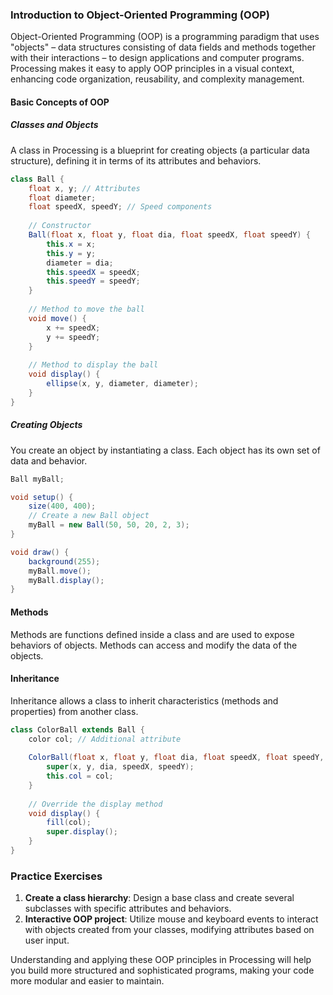 ### Introduction to Object-Oriented Programming (OOP)

Object-Oriented Programming (OOP) is a programming paradigm that uses "objects" – data structures consisting of data fields and methods together with their interactions – to design applications and computer programs. Processing makes it easy to apply OOP principles in a visual context, enhancing code organization, reusability, and complexity management.

#### Basic Concepts of OOP

##### Classes and Objects
A class in Processing is a blueprint for creating objects (a particular data structure), defining it in terms of its attributes and behaviors.

```java
class Ball {
    float x, y; // Attributes
    float diameter;
    float speedX, speedY; // Speed components
    
    // Constructor
    Ball(float x, float y, float dia, float speedX, float speedY) {
        this.x = x;
        this.y = y;
        diameter = dia;
        this.speedX = speedX;
        this.speedY = speedY;
    }
    
    // Method to move the ball
    void move() {
        x += speedX;
        y += speedY;
    }
    
    // Method to display the ball
    void display() {
        ellipse(x, y, diameter, diameter);
    }
}
```

##### Creating Objects
You create an object by instantiating a class. Each object has its own set of data and behavior.

```java
Ball myBall;

void setup() {
    size(400, 400);
    // Create a new Ball object
    myBall = new Ball(50, 50, 20, 2, 3);
}

void draw() {
    background(255);
    myBall.move();
    myBall.display();
}
```

#### Methods
Methods are functions defined inside a class and are used to expose behaviors of objects. Methods can access and modify the data of the objects.

#### Inheritance
Inheritance allows a class to inherit characteristics (methods and properties) from another class.

```java
class ColorBall extends Ball {
    color col; // Additional attribute
    
    ColorBall(float x, float y, float dia, float speedX, float speedY, color col) {
        super(x, y, dia, speedX, speedY);
        this.col = col;
    }
    
    // Override the display method
    void display() {
        fill(col);
        super.display();
    }
}
```

### Practice Exercises
1. **Create a class hierarchy**: Design a base class and create several subclasses with specific attributes and behaviors.
2. **Interactive OOP project**: Utilize mouse and keyboard events to interact with objects created from your classes, modifying attributes based on user input.

Understanding and applying these OOP principles in Processing will help you build more structured and sophisticated programs, making your code more modular and easier to maintain.
